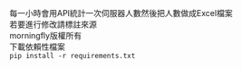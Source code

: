 每一小時會用API統計一次伺服器人數然後把人數做成Excel檔案<br>
若要進行修改請標註來源<br>
morningfly版權所有<br>
下載依賴性檔案<br>
<code>pip install -r requirements.txt
</code>
